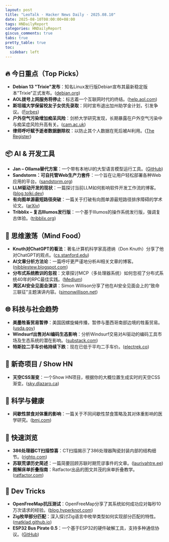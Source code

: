 ```yaml
---
layout: post
title: "LeoTalk · Hacker News Daily · 2025.08.10"
date: 2025-08-10T08:00:00+08:00
tags: HNDailyReport
categories: HNDailyReport
giscus_comments: true
tabs: true
pretty_table: true
toc:
  sidebar: left
---
```


## 🔥 今日重点（Top Picks）

- **Debian 13 "Trixie"发布**：知名Linux发行版Debian宣布其最新稳定版本"Trixie"正式发布。([debian.org](https://www.debian.org/News/2025/20250809))
- **AOL拨号上网服务将停止**：标志着一个互联网时代的终结。([help.aol.com](https://help.aol.com/articles/dial-up-internet-to-be-discontinued))
- **斯坦福大学保留校友子女优先录取**：同时宣布退出加州助学金计划，引发争议。([Forbes](https://www.forbes.com/sites/michaeltnietzel/2025/08/08/stanford-to-continue-legacy-admissions-and-withdraw-from-cal-grants/))
- **户外空气污染增加痴呆风险**：剑桥大学研究发现，长期暴露在户外空气污染中与痴呆症风险升高有关。([cam.ac.uk](https://www.cam.ac.uk/research/news/long-term-exposure-to-outdoor-air-pollution-linked-to-increased-risk-of-dementia))
- **律师呼吁赋予逝者数据删除权**：以防止其个人数据在死后被AI利用。([The Register](https://www.theregister.com/2025/08/09/dead_need_ai_data_delete_right/))

## 📦 AI & 开发工具

- **Jan – Ollama替代方案**：一个带有本地UI的大型语言模型运行工具。([GitHub](https://github.com/menloresearch/jan))
- **Sandstorm：可自托管Web生产力套件**：一个旨在让用户轻松部署各种Web应用的平台。([sandstorm.org](https://sandstorm.org/))
- **LLM驱动开发的现状**：一篇探讨当前LLM如何影响软件开发工作流的博客。([blog.tolki.dev](http://blog.tolki.dev/posts/2025/08-07-llms/))
- **有向图单源最短路径突破**：一篇关于打破有向图单源最短路径排序障碍的学术论文。([arXiv](https://arxiv.org/abs/2504.17033))
- **Tribblix – 复古Illumos发行版**：一个基于Illumos的操作系统发行版，强调复古体验。([tribblix.org](http://www.tribblix.org/))

## 🧠 思维激荡（Mind Food）

- **Knuth对ChatGPT的看法**：著名计算机科学家高德纳（Don Knuth）分享了他对ChatGPT的观点。([cs.stanford.edu](https://cs.stanford.edu/~knuth/chatGPT20.txt))
- **AI文章分析方法论**：一篇呼吁更严谨地分析AI相关文章的博客。([nibblestew.blogspot.com](https://nibblestew.blogspot.com/2025/08/lets-properly-analyze-ai-article-for.html))
- **分布式系统教训的忽视**：文章探讨MCP（多处理器系统）如何忽视了分布式系统40年的RPC最佳实践。([Medium](https://julsimon.medium.com/why-mcps-disregard-for-40-years-of-rpc-best-practices-will-burn-enterprises-8ef85ce5bc9b))
- **湾区AI安全见面会演讲**：Simon Willison分享了他在AI安全见面会上的“致命三联征”主题演讲内容。([simonwillison.net](https://simonwillison.net/2025/Aug/9/bay-area-ai/))

## 🌐 科技与社会趋势

- **美墨牲畜贸易暂停**：美国因螺旋蝇传播，暂停与墨西哥南部边境的牲畜贸易。([usda.gov](https://www.usda.gov/about-usda/news/press-releases/2025/07/09/secretary-rollins-takes-decisive-action-and-shuts-down-us-southern-border-ports-livestock-trade-due))
- **Windsurf出售对AI编码生态影响**：分析Windsurf交易对AI驱动的编码工具市场及生态系统的潜在影响。([substack.com](https://ethanding.substack.com/p/windsurf-gets-margin-called))
- **特斯拉二手车价格持续下跌**：现在已低于平均二手车价。([electrek.co](https://electrek.co/2025/08/08/tesla-used-car-prices-keep-plumetting-now-literrally-cheaper-than-average-used-car/))

## 📱 新奇项目 / Show HN

- **天空CSS渐变**：一个Show HN项目，根据你的大概位置生成实时的天空CSS渐变。([sky.dlazaro.ca](https://sky.dlazaro.ca/))

## 🔬 科学与健康

- **间歇性禁食对体重的影响**：一篇关于不同间歇性禁食策略及其对体重影响的医学研究。([bmj.com](https://www.bmj.com/content/389/bmj-2024-082007))

## 🎯 快速浏览

- **386处理器CT扫描惊喜**：CT扫描揭示了386处理器陶瓷封装内部的结构细节。([righto.com](https://www.righto.com/2025/08/intel-386-package-ct-scan.html))
- **苏联荒谬历史简述**：一篇简要回顾苏联时期荒谬事件的文章。([laurivahtre.ee](https://laurivahtre.ee/empire-of-the-absurd/))
- **图解床单折叠指南**：Ratfactor出品的图文并茂的床单折叠教学。([ratfactor.com](https://ratfactor.com/cards/fitted-sheets))

## 🧰 Dev Tricks

- **OpenFreeMap抗压测试**：OpenFreeMap分享了其系统如何成功应对每秒10万次请求的经验。([blog.hyperknot.com](https://blog.hyperknot.com/p/openfreemap-survived-100000-requests))
- **Zig枚举部分匹配**：深入探讨Zig语言中枚举类型如何实现部分匹配的特性。([matklad.github.io](https://matklad.github.io/2025/08/08/partially-matching-zig-enums.html))
- **ESP32 Bus Pirate 0.5**：一个基于ESP32的硬件破解工具，支持多种通信协议。([GitHub](https://github.com/geo-tp/ESP32-Bus-Pirate))

